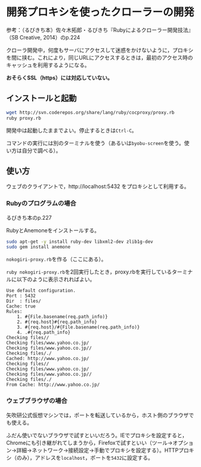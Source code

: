 # 開発プロキシを使ったクローラーの開発

参考：（るびきち本）佐々木拓郎・るびきち『Rubyによるクローラー開発技法』（SB Creative, 2014）のp.224

クローラ開発中，何度もサーバにアクセスして迷惑をかけないように，プロキシを間に挟む。これにより，同じURLにアクセスするときは，最初のアクセス時のキャッシュを利用するようになる。

**おそらくSSL（https）には対応していない。**

## インストールと起動

```bash
wget http://svn.coderepos.org/share/lang/ruby/cocproxy/proxy.rb
ruby proxy.rb
```

開発中は起動したままでよい。停止するときは`Ctrl-C`。

コマンドの実行には別のターミナルを使う（あるいは`byobu-screen`を使う。使い方は自分で調べる）。

## 使い方

ウェブのクライアントで，http://localhost:5432 をプロキシとして利用する。

### Rubyのプログラムの場合

るびきち本のp.227

RubyとAnemoneをインストールする。

```bash
sudo apt-get -y install ruby-dev libxml2-dev zlib1g-dev
sudo gem install anemone
```

`nokogiri-proxy.rb`を作る（ここにある）。

`ruby nokogiri-proxy.rb`を2回実行したとき，proxy.rbを実行しているターミナルに以下のように表示されればよい。

```
Use default configuration.
Port : 5432
Dir  : files/
Cache: true
Rules:
    1. #{File.basename(req.path_info)}
    2. #{req.host}#{req.path_info}
    3. #{req.host}/#{File.basename(req.path_info)}
    4. .#{req.path_info}
Checking files//
Checking files/www.yahoo.co.jp/
Checking files/www.yahoo.co.jp//
Checking files/./
Cached: http://www.yahoo.co.jp/
Checking files//
Checking files/www.yahoo.co.jp/
Checking files/www.yahoo.co.jp//
Checking files/./
From Cache: http://www.yahoo.co.jp/
```

### ウェブブラウザの場合

矢吹研公式仮想マシンでは，ポートを転送しているから，ホスト側のブラウザでも使える。

ふだん使いでないブラウザで試すといいだろう。IEでプロキシを設定すると，Chromeにも引き継がれてしまうから，Firefoxで試すといい（ツール→オプション→詳細→ネットワーク→接続設定→手動でプロキシを設定する）。HTTPプロキシ（のみ），アドレスを`localhost`，ポートを`5432`に設定する。
